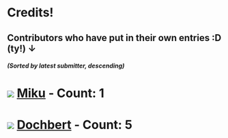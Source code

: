 # Credits!

## Contributors who have put in their own entries :D (ty!) ↓

##### (Sorted by latest submitter, descending)

# ![](https://avatars.githubusercontent.com/u/197655943?size=96) [Miku](https://github.com/yeIIowstar520) - Count: 1

# ![](https://avatars.githubusercontent.com/u/201692502?size=96) [Dochbert](https://github.com/dochbert) - Count: 5
